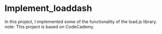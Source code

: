 # Implement_loaddash
In this project, I implemented some of the functionality of the load.js library.
note: This project is based on CodeCademy.
